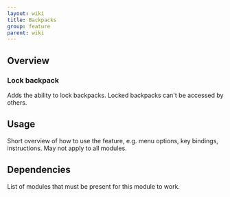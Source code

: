 ```yaml
---
layout: wiki
title: Backpacks
group: feature
parent: wiki
---
```


## Overview

### Lock backpack
Adds the ability to lock backpacks. Locked backpacks can't be accessed by others.


## Usage

Short overview of how to use the feature, e.g. menu options, key bindings, 
instructions. May not apply to all modules.


## Dependencies

List of modules that must be present for this module to work.
